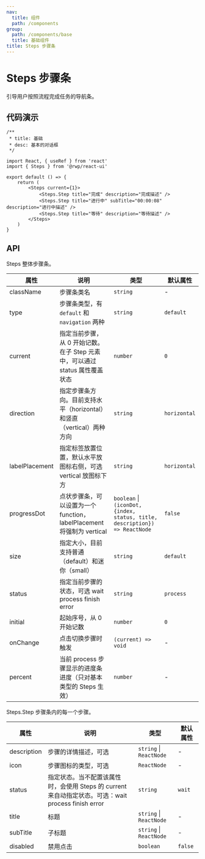 ```yaml
---
nav:
  title: 组件
  path: /components
group:
  path: /components/base
  title: 基础组件
title: Steps 步骤条
---
```


# Steps 步骤条

引导用户按照流程完成任务的导航条。

## 代码演示


```tsx
/**
 * title: 基础
 * desc: 基本的对话框
 */

import React, { useRef } from 'react'
import { Steps } from '@rwp/react-ui'

export default () => {
    return (
        <Steps current={1}>
            <Steps.Step title="完成" description="完成描述" />
            <Steps.Step title="进行中" subTitle="00:00:08" description="进行中描述" />
            <Steps.Step title="等待" description="等待描述" />
        </Steps>
    )
}
```


## API

Steps 整体步骤条。

|属性        |说明	       |类型	  |默认属性
|-----      |------       |-----     |-----    
|className  |步骤条类名    |`string` | -
|type       |步骤条类型，有 `default` 和 `navigation` 两种|`string`|`default`
|current    |指定当前步骤，从 0 开始记数。在子 Step 元素中，可以通过 status 属性覆盖状态|`number`|`0`
|direction  |指定步骤条方向。目前支持水平（horizontal）和竖直（vertical）两种方向|`string`| `horizontal`
|labelPlacement|指定标签放置位置，默认水平放图标右侧，可选 vertical 放图标下方|`string` | `horizontal`
|progressDot |点状步骤条，可以设置为一个 function，labelPlacement 将强制为 vertical|`boolean` \| `(iconDot, {index, status, title, description}) => ReactNode` | `false`
|size |指定大小，目前支持普通（default）和迷你（small）|`string` | `default`
|status | 指定当前步骤的状态，可选 wait process finish error|`string`| `process`
|initial |起始序号，从 0 开始记数 |`number` | `0`
|onChange| 点击切换步骤时触发| `(current) => void` |-
|percent | 当前 process 步骤显示的进度条进度（只对基本类型的 Steps 生效） |`number`| -


Steps.Step 步骤条内的每一个步骤。

|属性        |说明	       |类型	  |默认属性
|-----      |------       |-----     |-----   
|description |步骤的详情描述，可选|`string` \| `ReactNode` |-
|icon        |步骤图标的类型，可选|`ReactNode`| -
|status      |指定状态。当不配置该属性时，会使用 Steps 的 current 来自动指定状态。可选：wait process finish error|`string`|`wait`
|title       |标题  | `string` \| `ReactNode`| -
|subTitle    |子标题 | `string` \| `ReactNode`|-
|disabled    |禁用点击| `boolean` | `false`
